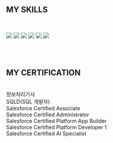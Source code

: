 <h2>MY SKILLS</h2><br>
<p>
<img src="https://img.shields.io/badge/JAVA-007396?style=flat-square&logo=java&logoColor=white">
<img src="https://img.shields.io/badge/Spring-6DB33F?style=flat-square&logo=Spring&logoColor=white">
<img src="https://img.shields.io/badge/JavaScript-F7DF1E?style=flat-square&logo=JavaScript&logoColor=white">
<img src="https://img.shields.io/badge/MariaDB-003545?style=flat-square&logo=MariaDB&logoColor=white">
<img src="https://img.shields.io/badge/Oracle-F80000?style=flat-square&logo=Oracle&logoColor=white">
<img src="https://img.shields.io/badge/Salesforce-00A1E0?style=flat-square&logo=Salesforce&logoColor=white">
</p>
<br>
<br>
<h2>MY CERTIFICATION</h2><br>
정보처리기사<br>
SQLD(SQL 개발자)<br>
Salesforce Certified Associate<br>
Salesforce Certified Administrator<br>
Salesforce Certified Platform App Builder<br>
Salesforce Certified Platform Developer 1<br>
Salesforce Certified AI Specialist<br>
